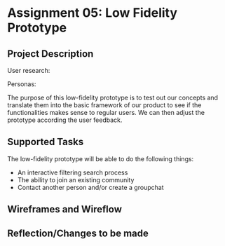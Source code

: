 # Assignment 05: Low Fidelity Prototype

## Project Description
User research:

Personas:

The purpose of this low-fidelity prototype is to test out our concepts and translate them into the basic framework of our product to see if the functionalities makes sense to regular users. We can then adjust the prototype according the user feedback.

## Supported Tasks

The low-fidelity prototype will be able to do the following things:
* An interactive filtering search process
* The ability to join an existing community
* Contact another person and/or create a groupchat

## Wireframes and Wireflow

## Reflection/Changes to be made
